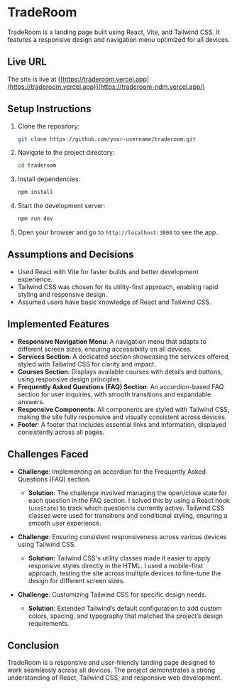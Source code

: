 # TradeRoom

TradeRoom is a landing page built using React, Vite, and Tailwind CSS. It features a responsive design and navigation menu optimized for all devices.

## Live URL

The site is live at [[https://traderoom.vercel.app](https://traderoom.vercel.app)](https://traderoom-ndm.vercel.app/)

## Setup Instructions

1. Clone the repository:
    ```bash
    git clone https://github.com/your-username/traderoom.git
    ```

2. Navigate to the project directory:
    ```bash
    cd traderoom
    ```

3. Install dependencies:
    ```bash
    npm install
    ```

4. Start the development server:
    ```bash
    npm run dev
    ```

5. Open your browser and go to `http://localhost:3000` to see the app.

## Assumptions and Decisions

- Used React with Vite for faster builds and better development experience.
- Tailwind CSS was chosen for its utility-first approach, enabling rapid styling and responsive design.
- Assumed users have basic knowledge of React and Tailwind CSS.

## Implemented Features

- **Responsive Navigation Menu**: A navigation menu that adapts to different screen sizes, ensuring accessibility on all devices.
- **Services Section**: A dedicated section showcasing the services offered, styled with Tailwind CSS for clarity and impact.
- **Courses Section**: Displays available courses with details and buttons, using responsive design principles.
- **Frequently Asked Questions (FAQ) Section**: An accordion-based FAQ section for user inquiries, with smooth transitions and expandable answers.
- **Responsive Components**: All components are styled with Tailwind CSS, making the site fully responsive and visually consistent across devices.
- **Footer**: A footer that includes essential links and information, displayed consistently across all pages.

## Challenges Faced

- **Challenge**: Implementing an accordion for the Frequently Asked Questions (FAQ) section.
  - **Solution**: The challenge involved managing the open/close state for each question in the FAQ section. I solved this by using a React hook (`useState`) to track which question is currently active. Tailwind CSS classes were used for transitions and conditional styling, ensuring a smooth user experience.

- **Challenge**: Ensuring consistent responsiveness across various devices using Tailwind CSS.
  - **Solution**: Tailwind CSS's utility classes made it easier to apply responsive styles directly in the HTML. I used a mobile-first approach, testing the site across multiple devices to fine-tune the design for different screen sizes.

- **Challenge**: Customizing Tailwind CSS for specific design needs.
  - **Solution**: Extended Tailwind’s default configuration to add custom colors, spacing, and typography that matched the project’s design requirements.

## Conclusion

TradeRoom is a responsive and user-friendly landing page designed to work seamlessly across all devices. The project demonstrates a strong understanding of React, Tailwind CSS, and responsive web development.

